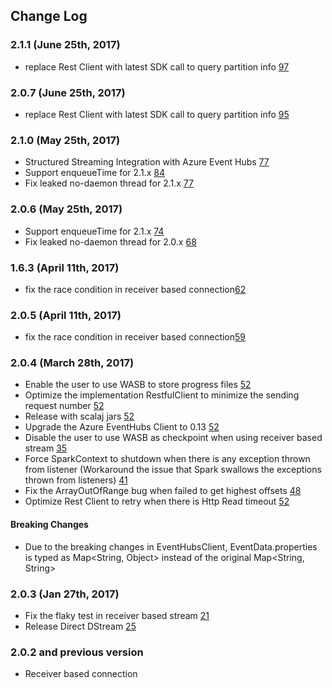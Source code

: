 ## Change Log

### 2.1.1 (June 25th, 2017)

* replace Rest Client with latest SDK call to query partition info [97](https://github.com/hdinsight/spark-eventhubs/pull/97)

### 2.0.7 (June 25th, 2017)

* replace Rest Client with latest SDK call to query partition info [95](https://github.com/hdinsight/spark-eventhubs/pull/95)

### 2.1.0 (May 25th, 2017)

* Structured Streaming Integration with Azure Event Hubs [77](https://github.com/hdinsight/spark-eventhubs/pull/77)
* Support enqueueTime for 2.1.x [84](https://github.com/hdinsight/spark-eventhubs/pull/84)
* Fix leaked no-daemon thread for 2.1.x [77](https://github.com/hdinsight/spark-eventhubs/pull/77)

### 2.0.6 (May 25th, 2017)

* Support enqueueTime for 2.1.x [74](https://github.com/hdinsight/spark-eventhubs/pull/74)
* Fix leaked no-daemon thread for 2.0.x [68](https://github.com/hdinsight/spark-eventhubs/pull/68)

 
### 1.6.3 (April 11th, 2017)

* fix the race condition in receiver based connection[62](https://github.com/hdinsight/spark-eventhubs/pull/62)

### 2.0.5 (April 11th, 2017)

* fix the race condition in receiver based connection[59](https://github.com/hdinsight/spark-eventhubs/pull/59)

### 2.0.4 (March 28th, 2017)

* Enable the user to use WASB to store progress files [52](https://github.com/hdinsight/spark-eventhubs/pull/52)
* Optimize the implementation RestfulClient to minimize the sending request number [52](https://github.com/hdinsight/spark-eventhubs/pull/52)
* Release with scalaj jars [52](https://github.com/hdinsight/spark-eventhubs/pull/52)
* Upgrade the Azure EventHubs Client to 0.13 [52](https://github.com/hdinsight/spark-eventhubs/pull/52)
* Disable the user to use WASB as checkpoint when using receiver based stream [35](https://github.com/hdinsight/spark-eventhubs/pull/35)
* Force SparkContext to shutdown when there is any exception thrown from listener (Workaround the issue that Spark swallows the exceptions thrown from listeners) [41](https://github.com/hdinsight/spark-eventhubs/pull/41)
* Fix the ArrayOutOfRange bug when failed to get highest offsets [48](https://github.com/hdinsight/spark-eventhubs/pull/48https://github.com/hdinsight/spark-eventhubs/pull/48)
* Optimize Rest Client to retry when there is Http Read timeout [52](https://github.com/hdinsight/spark-eventhubs/pull/52)

#### Breaking Changes

* Due to the breaking changes in EventHubsClient, EventData.properties is typed as Map<String, Object> instead of the original Map<String, String>

### 2.0.3 (Jan 27th, 2017)

* Fix the flaky test in receiver based stream [21](https://github.com/hdinsight/spark-eventhubs/pull/21)
* Release Direct DStream [25](https://github.com/hdinsight/spark-eventhubs/pull/25)

### 2.0.2 and previous version

* Receiver based connection 
